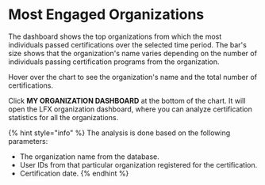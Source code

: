 # Most Engaged Organizations

The dashboard shows the top organizations from which the most individuals passed certifications over the selected time period. The bar's size shows that the organization's name varies depending on the number of individuals passing certification programs from the organization.

Hover over the chart to see the organization's name and the total number of certifications.

Click **MY ORGANIZATION DASHBOARD** at the bottom of the chart. It will open the LFX organization dashboard, where you can analyze certification statistics for all the organizations.

{% hint style="info" %}
The analysis is done based on the following parameters:

* The organization name from the database.
* User IDs from that particular organization registered for the certification.
* Certification date.
{% endhint %}

